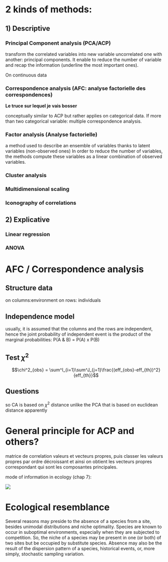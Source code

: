 # 2 kinds of methods:

## 1) Descriptive

### Principal Component analysis (PCA/ACP)

transform the correlated variables into new variable uncorrelated one with another: principal components. It enable to reduce the number of variable and recap the information (underline the most important ones).

On continuous data

### Correspondence analysis (AFC: analyse factorielle des correspondences)

**Le truce sur lequel je vais bosser**

conceptually similar to ACP but rather applies on categorical data. If more than two categorical variable: multiple correspondence analysis.


### Factor analysis (Analyse factorielle)

a method used to describe an ensemble of variables thanks to latent variables (non-observed ones) In order to reduce the number of variables, the methods compute these variables as a linear combination of observed variables.

### Cluster analysis



### Multidimensional scaling

### Iconography of correlations

## 2) Explicative

### Linear regression

### ANOVA


# AFC / Correspondence analysis

## Structure data

on columns:environment
on rows: individuals

## Independence model

usually, it is assumed that the columns and the rows are independent, hence the joint probability of independent event is the product of the marginal probabilities: P(A & B) = P(A) x P(B)

## Test $\chi^2$

$$\chi^2_{obs} = \sum^I_{i=1}\sum^J_{j=1}\frac{(eff_{obs}-eff_{th})^2}{eff_{th}}$$

## Questions

so CA is based on $\chi^2$ distance unlike the PCA that is based on euclidean distance apparently

# General principle for ACP and others?

matrice de correlation
valeurs et vecteurs propres, puis classer les valeurs propres par ordre décroissant et ainsi on obtient les vecteurs propres correspondant qui sont les composantes principales.

mode of information in ecology (chap 7):

![](mode_of_information.png)

# Ecological resemblance

Several reasons may preside to the absence of a species from a site, besides
unimodal distributions and niche optimality. Species are known to occur in suboptimal environments, especially when they are subjected to competition. So, the niche of a species may be present in one (or both) of two sites but be occupied by substitute species. Absence may also be the result of the dispersion pattern of a species, historical events, or, more simply, stochastic sampling variation.